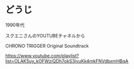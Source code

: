 # どうじ

1990年代

スクエニさんのYOUTUBEチャネルから

CHRONO TRIGGER Original Soundtrack

https://www.youtube.com/playlist?list=OLAK5uy_kOFWziQDh7okS3iyuKk4mkFNVdbxmHBqA

